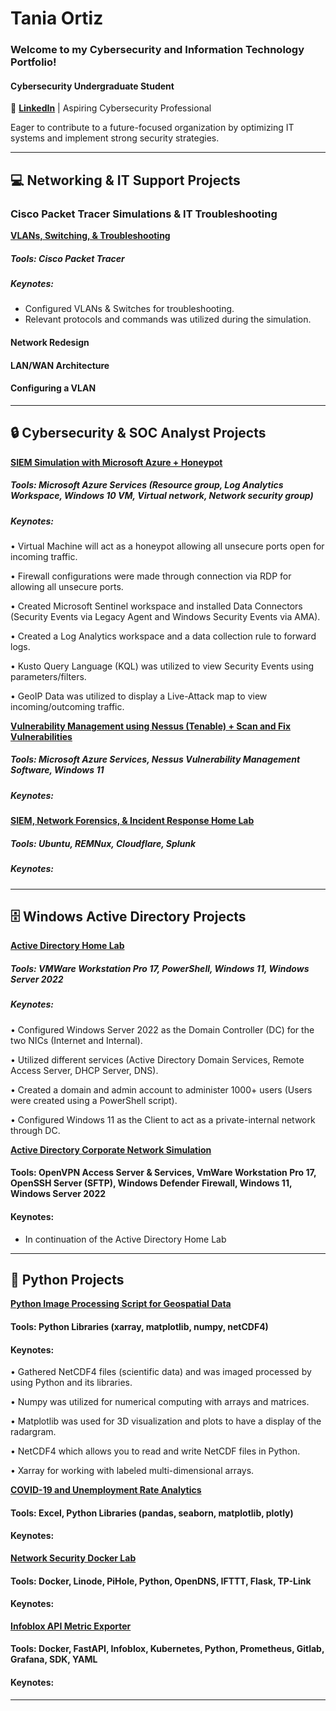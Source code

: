 # Tania Ortiz
### Welcome to my Cybersecurity and Information Technology Portfolio!

#### Cybersecurity Undergraduate Student
🔗 [**LinkedIn**](https://www.linkedin.com/in/tania-ortiz1) | Aspiring Cybersecurity Professional

Eager to contribute to a future-focused organization by optimizing IT systems and implement strong security strategies.

______________________________________________________________________________________________
## 💻 Networking & IT Support Projects
### Cisco Packet Tracer Simulations & IT Troubleshooting

[**VLANs, Switching, & Troubleshooting**](https://github.com/taniaortiz0/Troubleshooting-Switches-VLANs)

##### Tools: Cisco Packet Tracer

##### Keynotes:
- Configured VLANs & Switches for troubleshooting.
- Relevant protocols and commands was utilized during the simulation.


#### Network Redesign 

#### LAN/WAN Architecture

#### Configuring a VLAN

_______________________________________________________________________________________________

## 🔒 Cybersecurity & SOC Analyst Projects

 [**SIEM Simulation with Microsoft Azure + Honeypot**](https://github.com/taniaortiz0/SIEM-Simulation-with-Microsoft-Azure)

##### Tools: Microsoft Azure Services (Resource group, Log Analytics Workspace, Windows 10 VM, Virtual network, Network security group)

##### Keynotes:

•	Virtual Machine will act as a honeypot allowing all unsecure ports open for incoming traffic.

•	Firewall configurations were made through connection via RDP for allowing all unsecure ports.

•	Created Microsoft Sentinel workspace and installed Data Connectors (Security Events via Legacy Agent and Windows Security Events via AMA).

•	Created a Log Analytics workspace and a data collection rule to forward logs.

•	Kusto Query Language (KQL) was utilized to view Security Events using parameters/filters.

•	GeoIP Data was utilized to display a Live-Attack map to view incoming/outcoming traffic.

[**Vulnerability Management using Nessus (Tenable) + Scan and Fix Vulnerabilities**](https://github.com/taniaortiz0/Vulnerability-Management-using-Nessus)

##### Tools: Microsoft Azure Services, Nessus Vulnerability Management Software, Windows 11

##### Keynotes: 



[**SIEM, Network Forensics, & Incident Response Home Lab**](https://github.com/taniaortiz0/SIEM-NF-IR-Home-Lab)

##### Tools: Ubuntu, REMNux, Cloudflare, Splunk

##### Keynotes: 


_______________________________________________________________________________________________

## 🗄️ Windows Active Directory Projects

[**Active Directory Home Lab**](https://github.com/taniaortiz0/Active-Directory-Home-Lab)

##### Tools: VMWare Workstation Pro 17, PowerShell, Windows 11, Windows Server 2022

##### Keynotes:

•	Configured Windows Server 2022 as the Domain Controller (DC) for the two NICs (Internet and Internal). 

•	Utilized different services (Active Directory Domain Services, Remote Access Server, DHCP Server, DNS). 

•	Created a domain and admin account to administer 1000+ users (Users were created using a PowerShell script).

•	Configured Windows 11 as the Client to act as a private-internal network through DC.

[**Active Directory Corporate Network Simulation**](https://github.com/taniaortiz0/AD-Corp-Net-Simulation)

#### Tools: OpenVPN Access Server & Services, VmWare Workstation Pro 17, OpenSSH Server (SFTP), Windows Defender Firewall, Windows 11, Windows Server 2022

#### Keynotes:


- In continuation of the Active Directory Home Lab
________________________________________________________________________________________________

## 🐍 Python Projects 

[**Python Image Processing Script for Geospatial Data**](https://github.com/taniaortiz0/PyScript-Image-Processing-GeoData)

#### Tools: Python Libraries (xarray, matplotlib, numpy, netCDF4)

#### Keynotes:

•	Gathered NetCDF4 files (scientific data) and was imaged processed by using Python and its libraries. 

•	Numpy was utilized for numerical computing with arrays and matrices.

•	Matplotlib was used for 3D visualization and plots to have a display of the radargram. 

•	NetCDF4 which allows you to read and write NetCDF files in Python.

•	Xarray for working with labeled multi-dimensional arrays.

[**COVID-19 and Unemployment Rate Analytics**](https://github.com/taniaortiz0/COVID-19-UER-Analytics)

#### Tools: Excel, Python Libraries (pandas, seaborn, matplotlib, plotly)

#### Keynotes:



[**Network Security Docker Lab**](https://github.com/taniaortiz0/Net-Sec-Docker-Lab)

#### Tools: Docker, Linode, PiHole, Python, OpenDNS, IFTTT, Flask, TP-Link

#### Keynotes: 



[**Infoblox API Metric Exporter**](https://github.com/taniaortiz0/IB-API-Metric-Exporter)

#### Tools: Docker, FastAPI, Infoblox, Kubernetes, Python, Prometheus, Gitlab, Grafana, SDK, YAML

#### Keynotes:


________________________________________________________________________________________________


